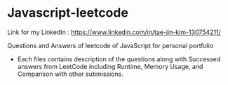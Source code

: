 # Javascript-leetcode

Link for my LinkedIn : https://www.linkedin.com/in/tae-jin-kim-130754211/

Questions and Answers of leetcode of JavaScript for personal portfolio

- Each files contains description of the questions along with Successed answers from LeetCode including Runtime, Memory Usage, and Comparison with other submissions.
